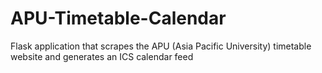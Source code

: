 # APU-Timetable-Calendar
Flask application that scrapes the APU (Asia Pacific University) timetable website and generates an ICS calendar feed
